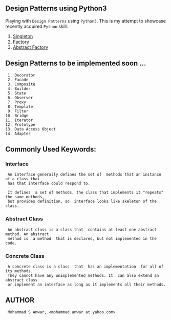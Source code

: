 ## Design Patterns using Python3

Playing with `Design Patterns` using `Python3`. This is my attempt to showcase recently acquired `Python` skill.

1. [Singleton](https://github.com/manwar/design-patterns-using-python/tree/master/01-singleton/README.md)
2. [Factory](https://github.com/manwar/design-patterns-using-python/tree/master/02-factory/README.md)
2. [Abstract Factory](https://github.com/manwar/design-patterns-using-python/tree/master/03-abstract-factory/README.md)

## Design Patterns to be implemented soon ...

     1. Decorator
     2. Facade
     3. Composite
     4. Builder
     5. State
     6. Observer
     7. Proxy
     8. Template
     9. Filter
    10. Bridge
    11. Iterator
    12. Prototype
    13. Data Access Object
    14. Adapter

## Commonly Used Keywords:
### Interface
     An interface generally defines the set of  methods that an instance of a class that
     has that interface could respond to.

     It defines  a set of methods, the class that implements it "repeats" the same methods,
     but provides definition, so  interface looks like skeleton of the class.

### Abstract Class
     An abstract class is a class that  contains at least one abstract method. An abstract
     method is  a method  that is declared, but not implemented in the code.

### Concrete Class
     A concrete class is a class  that  has an implementation  for all of its methods.
     They cannot have any unimplemented methods. It  can also extend an abstract class
     or implement an interface as long as it implements all their methods.

## AUTHOR
     Mohammad S Anwar, <mohammad.anwar at yahoo.com>
